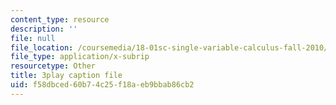 ```yaml
---
content_type: resource
description: ''
file: null
file_location: /coursemedia/18-01sc-single-variable-calculus-fall-2010/f58dbced60b74c25f18aeb9bbab86cb2_wezQdmwolMU.srt
file_type: application/x-subrip
resourcetype: Other
title: 3play caption file
uid: f58dbced-60b7-4c25-f18a-eb9bbab86cb2
---
```

